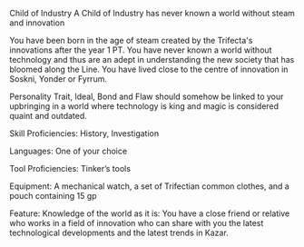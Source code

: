 Child of Industry
A Child of Industry has never known a world without steam and innovation

You have been born in the age of steam created by the Trifecta's innovations after the year 1 PT. You have never known a world without technology and thus are an adept in understanding the new society that has bloomed along the Line. You have lived close to the centre of innovation in Soskni, Yonder or Fyrrum.

Personality Trait, Ideal, Bond and Flaw should somehow be linked to your upbringing in a world where technology is king and magic is considered quaint and outdated.

Skill Proficiencies: History, Investigation

Languages: One of your choice

Tool Proficiencies: Tinker’s tools

Equipment: A mechanical watch, a set of Trifectian common clothes, and a pouch containing 15 gp

Feature: Knowledge of the world as it is: You have a close friend or relative who works in a field of innovation who can share with you the latest technological developments and the latest trends in Kazar.